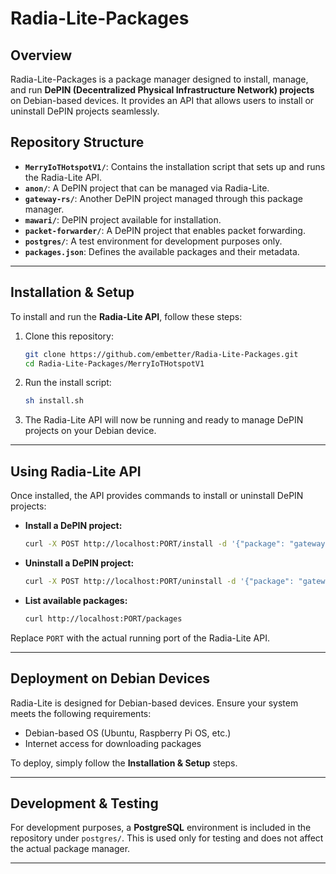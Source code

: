 # Radia-Lite-Packages

## Overview
Radia-Lite-Packages is a package manager designed to install, manage, and run **DePIN (Decentralized Physical Infrastructure Network) projects** on Debian-based devices. It provides an API that allows users to install or uninstall DePIN projects seamlessly.

## Repository Structure

- **`MerryIoTHotspotV1/`**: Contains the installation script that sets up and runs the Radia-Lite API.
- **`anon/`**: A DePIN project that can be managed via Radia-Lite.
- **`gateway-rs/`**: Another DePIN project managed through this package manager.
- **`mawari/`**: DePIN project available for installation.
- **`packet-forwarder/`**: A DePIN project that enables packet forwarding.
- **`postgres/`**: A test environment for development purposes only.
- **`packages.json`**: Defines the available packages and their metadata.

---

## Installation & Setup
To install and run the **Radia-Lite API**, follow these steps:

1. Clone this repository:
   ```sh
   git clone https://github.com/embetter/Radia-Lite-Packages.git
   cd Radia-Lite-Packages/MerryIoTHotspotV1
   ```

2. Run the install script:
   ```sh
   sh install.sh
   ```

3. The Radia-Lite API will now be running and ready to manage DePIN projects on your Debian device.

---

## Using Radia-Lite API
Once installed, the API provides commands to install or uninstall DePIN projects:

- **Install a DePIN project:**
  ```sh
  curl -X POST http://localhost:PORT/install -d '{"package": "gateway-rs"}'
  ```

- **Uninstall a DePIN project:**
  ```sh
  curl -X POST http://localhost:PORT/uninstall -d '{"package": "gateway-rs"}'
  ```

- **List available packages:**
  ```sh
  curl http://localhost:PORT/packages
  ```

Replace `PORT` with the actual running port of the Radia-Lite API.

---

## Deployment on Debian Devices
Radia-Lite is designed for Debian-based devices. Ensure your system meets the following requirements:
- Debian-based OS (Ubuntu, Raspberry Pi OS, etc.)
- Internet access for downloading packages

To deploy, simply follow the **Installation & Setup** steps.

---

## Development & Testing
For development purposes, a **PostgreSQL** environment is included in the repository under `postgres/`. This is used only for testing and does not affect the actual package manager.

---


